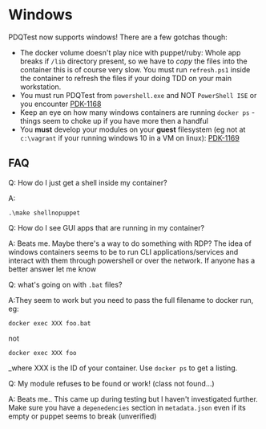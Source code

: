 # Windows
PDQTest now supports windows! There are a few gotchas though:

* The docker volume doesn't play nice with puppet/ruby: Whole app breaks if 
  `/lib` directory present, so we have to _copy_ the files into the container
  this is of course very slow. You must run `refresh.ps1` inside the container
  to refresh the files if your doing TDD on your main workstation.
* You must run PDQTest from `powershell.exe` and NOT `PowerShell ISE` or you
  encounter [PDK-1168](https://tickets.puppetlabs.com/browse/PDK-1168)
* Keep an eye on how many windows containers are running `docker ps` - things
  seem to choke up if you have more then a handful
* You **must** develop your modules on your **guest** filesystem (eg not at 
  `c:\vagrant` if your running windows 10 in a VM on linux):
  [PDK-1169](https://tickets.puppetlabs.com/browse/PDK-1169)

## FAQ
Q: How do I just get a shell inside my container? 

A:
```shell
.\make shellnopuppet
```

Q: How do I see GUI apps that are running in my container?

A: Beats me. Maybe there's a way to do something with RDP? The idea of windows
containers seems to be to run CLI applications/services and interact with them
through powershell or over the network. If anyone has a better answer let me
know 

Q: what's going on with `.bat` files?

A:They seem to work but you need to pass the full filename to docker run, eg:

```shell
docker exec XXX foo.bat
```

not

```shell
docker exec XXX foo
```
_where XXX is the ID of your container. Use `docker ps` to get a listing.

Q: My module refuses to be found or work! (class not found...)

A: Beats me.. This came up during testing but I haven't investigated further. 
Make sure you have a `depenedencies` section in `metadata.json` even if its 
empty or puppet seems to break (unverified)

